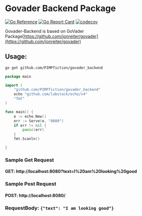 # Govader Backend Package

[![Go Reference](https://pkg.go.dev/badge/github.com/PIMPfiction/govader_backend.svg)](https://pkg.go.dev/github.com/PIMPfiction/govader_backend)
[![Go Report Card](https://goreportcard.com/badge/github.com/PIMPfiction/govader_backend)](https://goreportcard.com/report/github.com/PIMPfiction/govader_backend)
[![codecov](https://codecov.io/gh/PIMPfiction/govader_backend/branch/master/graph/badge.svg?token=3KEBD30Q95)](https://codecov.io/gh/PIMPfiction/govader_backend)

Govader-Backend is based on GoVader Package[https://github.com/jonreiter/govader](https://github.com/jonreiter/govader)


## Usage:

```sh
go get github.com/PIMPfiction/govader_backend
```

```go
package main

import (
	"github.com/PIMPfiction/govader_backend"
	echo "github.com/labstack/echo/v4"
	"fmt"
)

func main() {
	e := echo.New()
	err := Serve(e, "8080")
	if err != nil {
		panic(err)
	}
	fmt.Scanln()

}

```


### Sample Get Request

#### GET: http://localhost:8080?text=I%20am%20looking%20good

### Sample Post Request 

#### POST: http://localhost:8080/
### RequestBody: ```{"text": "I am looking good"}```
